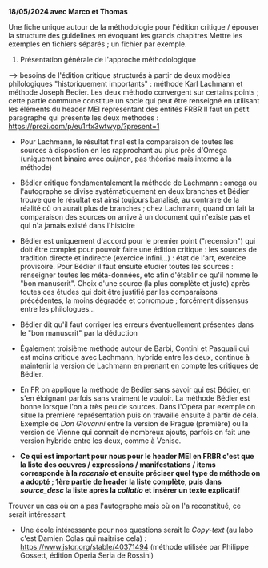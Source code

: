 **18/05/2024 avec Marco et Thomas**

Une fiche unique autour de la méthodologie pour l'édition critique / épouser la structure des guidelines en évoquant les grands chapitres
Mettre les exemples en fichiers séparés ; un fichier par exemple. 

1. Présentation générale de l'approche méthodologique
   
--> besoins de l'édition critique structurés à partir de deux modèles philologiques "historiquement importants" : méthode Karl Lachmann et méthode Joseph Bedier. Les deux méthodo convergent sur certains points ; cette partie commune constitue un socle qui peut être renseigné en utilisant les éléments du header MEI représentant des entités FRBR
Il faut un petit paragraphe qui présente les deux méthodes : https://prezi.com/p/eu1rfx3wtwyp/?present=1
- Pour Lachmann, le résultat final est la comparaison de toutes les sources à dispostion en les rapprochant au plus près d'Omega (uniquement binaire avec oui/non, pas théorisé mais interne à la méthode)
- Bédier critique fondamentalement la méthode de Lachmann : omega ou l'autographe se divise systématiquement en deux branches et Bédier trouve que le résultat est ainsi toujours banalisé, au contraire de la réalité où on aurait plus de branches ; chez Lachmann, quand on fait la comparaison des sources on arrive à un document qui n'existe pas et qui n'a jamais existé dans l'histoire
- Bédier est uniquement d'accord pour le premier point ("recension") qui doit être complet pour pouvoir faire une édition critique : les sources de tradition directe et indirecte (exercice infini...) : état de l'art, exercice provisoire. Pour Bédier il faut ensuite étudier toutes les sources : renseigner toutes les méta-données, etc afin d'établir ce qu'il nomme le "bon manuscrit". Choix d'une source (la plus complète et juste) après toutes ces études qui doit être justifié par les comparaisons précédentes, la moins dégradée et corrompue ; forcément dissensus entre les philologues...
- Bédier dit qu'il faut corriger les erreurs éventuellement présentes dans le "bon manuscrit" par la déduction
- Également troisième méthode autour de Barbi, Contini et Pasquali qui est moins critique avec Lachmann, hybride entre les deux, continue à maintenir la version de Lachmann en prenant en compte les critiques de Bédier.
- En FR on applique la méthode de Bédier sans savoir qui est Bédier, en s'en éloignant parfois sans vraiment le vouloir. La méthode Bédier est bonne lorsque l'on a très peu de sources. Dans l'Opéra par exemple on situe la première représentation puis on travaille ensuite à partir de cela. Exemple de _Don Giovanni_ entre la version de Prague (première) ou la version de Vienne qui connait de nombreux ajouts, parfois on fait une version hybride entre les deux, comme à Venise.

- **Ce qui est important pour nous pour le header MEI en FRBR c'est que la liste des oeuvres / expressions / manifestations / items corresponde à la _recensio_ et ensuite préciser quel type de méthode on a adopté ; 1ère partie de header la liste complète, puis dans _source_desc_ la liste après la _collatio_ et insérer un texte explicatif**
  
Trouver un cas où on a pas l'autographe mais où on l'a reconstitué, ce serait intéressant

- Une école intéressante pour nos questions serait le _Copy-text_ (au labo c'est Damien Colas qui maitrise cela) : https://www.jstor.org/stable/40371494 (méthode utilisée par Philippe Gossett, édition Operia Seria de Rossini)
  
